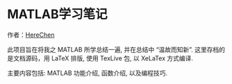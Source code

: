 # MATLAB学习笔记  

作者：[HereChen](http://herechen.github.io/about/)
  
此项目旨在将我之 MATLAB 所学总结一遍, 并在总结中 “温故而知新”.
这里存档的是文档源码，用 LaTeX 排版, 使用 TexLive 包, 以 XeLaTex 方式编译.


主要内容包括: MATLAB 功能介绍, 函数介绍, 以及编程技巧.
